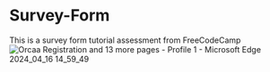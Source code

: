# Survey-Form
This is a survey form tutorial assessment from FreeCodeCamp
![Orcaa Registration and 13 more pages - Profile 1 - Microsoft​ Edge 2024_04_16 14_59_49](https://github.com/TheGiante/Survey-Form/assets/167184898/455a2750-daf4-44b2-ae23-58f5c5b7e830)

